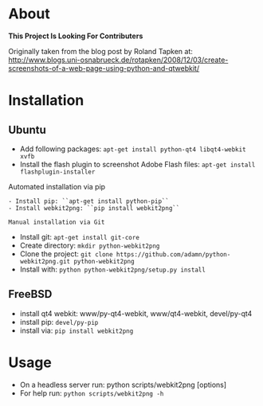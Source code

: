 About
=====
**This Project Is Looking For Contributers**

Originally taken from the blog post by Roland Tapken at:
http://www.blogs.uni-osnabrueck.de/rotapken/2008/12/03/create-screenshots-of-a-web-page-using-python-and-qtwebkit/

Installation
============

Ubuntu
------
- Add following packages: ``apt-get install python-qt4 libqt4-webkit xvfb``
- Install the flash plugin to screenshot Adobe Flash files: ``apt-get install flashplugin-installer``

Automated installation via pip
~~~~~~~~~~~~~~~~~~~~~~~~~~~~~~~
- Install pip: ``apt-get install python-pip``
- Install webkit2png: ``pip install webkit2png``

Manual installation via Git
~~~~~~~~~~~~~~~~~~~~~~~~~~~~~~~
- Install git: ``apt-get install git-core``
- Create directory: ``mkdir python-webkit2png``
- Clone the project: ``git clone https://github.com/adamn/python-webkit2png.git python-webkit2png``
- Install with: ``python python-webkit2png/setup.py install``

FreeBSD
-------
- install qt4 webkit: www/py-qt4-webkit, www/qt4-webkit, devel/py-qt4
- install pip: ``devel/py-pip``
- install via: ``pip install webkit2png``

Usage
=====
- On a headless server run: python scripts/webkit2png [options] <URL>
- For help run: ``python scripts/webkit2png -h``
